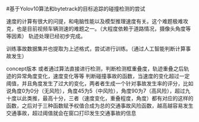 #基于Yolov10算法和bytetrack的目标追踪的碰撞检测的尝试



速度的计算有很大的问提，和电脑性能以及模型推理速度有关。这个难题极难攻克，也是目前视频车辆测速的难题之一。（大程度依赖于道路情况，摄像头角度等等因素）
轨迹处理已经初步完成。


训练事故数据集并也提取为上述格式，尝试进行训练。（通过人工智能判断计算事故发生）



concept版本
或者通过算法直接进行检测，判断检测框重叠度，轨迹重叠之后轨迹的异常角度变化，速度变化等等
判断碰撞事故的函数，当速度的变化超过一定阈值，并且角度发生了过大的变化，两者者生成一个针对事故发生率的评分，比如说角度0为0分（无风险），角度45为5（中风险），角度90为7（高风险），超过九十度以此类推，最高十分，三者（速度变化，重叠程度，角度）都有对应的这样的函数，之后对于三种函数赋予权值合成为总的交通事故风险函数，越高越容易发生交通事故，超过阈值就会在窗口打印发生交通事故的信息




